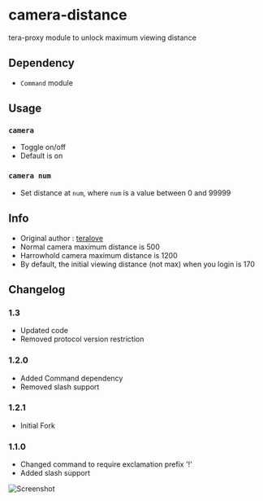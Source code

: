# camera-distance
tera-proxy module to unlock maximum viewing distance

## Dependency
- `Command` module

## Usage
### `camera`
- Toggle on/off
- Default is on
### `camera num`
- Set distance at `num`, where `num` is a value between 0 and 99999

## Info
- Original author : [teralove](https://github.com/teralove)
- Normal camera maximum distance is 500
- Harrowhold camera maximum distance is 1200
- By default, the initial viewing distance (not max) when you login is 170

## Changelog 
### 1.3
- Updated code
- Removed protocol version restriction
### 1.2.0
- Added Command dependency
- Removed slash support
### 1.2.1
- Initial Fork
### 1.1.0
- Changed command to require exclamation prefix '!'
- Added slash support

![Screenshot](http://i.imgur.com/LzxGSgm.jpg)
